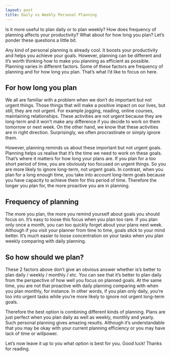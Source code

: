 ```yaml
---
layout: post
title: Daily vs Weekly Personal Planning
---
```


Is it more useful to plan daily or to plan weekly? How does frequency of planning affects your productivity? What about for how long you plan? Let’s ponder these questions a little bit.

Any kind of personal planning is already cool. It boosts your productivity and helps you achieve your goals. However, planning can be different and it’s worth thinking how to make you planning as efficient as possible. Planning varies in different factors. Some of these factors are frequency of planning and for how long you plan. That’s what I’d like to focus on here.

## For how long you plan

We all are familiar with a problem when we don’t do important but not urgent things. Those things that will make a positive impact on our lives, but still, they are not urgent. For example jogging, reading, online courses, maintaining relationships. These activities are not urgent because they are long-term and it won’t make any difference if you decide to work on them tomorrow or next week. On the other hand, we know that these activities are in right direction. Surprisingly, we often procrastinate or simply ignore them.

However, planning reminds us about these important but not urgent goals. Planning helps us realise that it’s the time we need to work on these goals. That’s where it matters for how long your plans are. If you plan for a too short period of time, you are obviously too focused on urgent things. So you are more likely to ignore long-term, not urgent goals. In contrast, when you plan for a long enough time, you take into account long-term goals because you have capacity to achieve them for this period of time. Therefore the longer you plan for, the more proactive you are in planning.

## Frequency of planning

The more you plan, the more you remind yourself about goals you should focus on. It’s easy to loose this focus when you plan too rare. If you plan only once a month, you can too quickly forget about your plans next week. Although if you visit your planner from time to time, goals stick to your mind better. It’s much easier to loose concentration on your tasks when you plan weekly comparing with daily planning.

## So how should we plan?

These 2 factors above don’t give an obvious answer whether is’s better to plan daily / weekly / monthly / etc. You can see that it’s better to plan daily from the perspective of how well you focus on planned goals. At the same time, you are not that proactive with daily planning comparing with when you plan monthly, for instance. In other words, if you plan only daily, you’re too into urgent tasks while you’re more likely to ignore not urgent long-term goals.

Therefore the best option is combining different kinds of planning. Plans are just perfect when you plan daily as well as weekly, monthly and yearly. Such personal planning gives amazing results. Although it’s understandable that you may be okay with your current planning efficiency or you may have lack of time or willpower.

Let’s now leave it up to you what option is best for you. Good luck! Thanks for reading.
